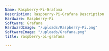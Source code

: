 ```yaml
---
Name: Raspberry-Pi-Grafana
Description: Raspberry-Pi-Grafana Description
Hardware: Raspberry-Pi
Software: Grafana
HardwardImage: "/uploads/Raspberry-Pi.png"
SoftwareImage: "/uploads/Grafana.png"
title: raspberry-pi-grafana

---
```

